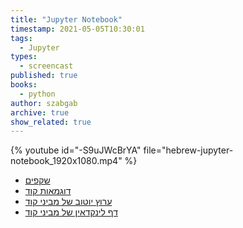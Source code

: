 ```yaml
---
title: "Jupyter Notebook"
timestamp: 2021-05-05T10:30:01
tags:
  - Jupyter
types:
  - screencast
published: true
books:
  - python
author: szabgab
archive: true
show_related: true
---
```



{% youtube id="-S9uJWcBrYA" file="hebrew-jupyter-notebook_1920x1080.mp4" %}


* [שקפים](https://code-maven.com/slides/python/jupyter)
* [דוגמאות קוד](https://github.com/szabgab/slides)
* [ערוץ יוטוב של מביני קוד](/youtube)
* [דף לינקדאין של מביני קוד](/linkedin)

